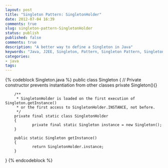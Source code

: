 ```yaml
---
layout: post
title: "Singleton Pattern: SingletonHolder"
date: 2012-07-04 16:39
comments: true
slug: singleton-pattern-SingletonHolder
status: publish
published: false
comments: true
description: "A better way to define a Singleton in Java"
keywords: "Java, J2EE, Singleton, Pattern, Singleton Pattern, SingletonHolder"
categories:
- java
tags:
---
```

{% codeblock Singleton.java %}
public class Singleton 
{
        // Private constructor prevents instantiation from other classes
        private Singleton(){}
 
        /**
         * SingletonHolder is loaded on the first execution of Singleton.getInstance() 
         * or the first access to SingletonHolder.INSTANCE, not before.
         */
        private final static class SingletonHolder 
        { 
                private final static Singleton instance = new Singleton();
        }
 
        public static Singleton getInstance() 
        {
                return SingletonHolder.instance;
        }
}
{% endcodeblock %}